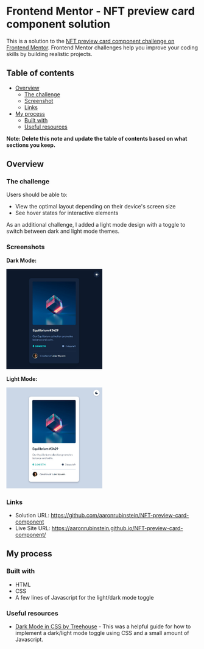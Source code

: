 # Frontend Mentor - NFT preview card component solution

This is a solution to the [NFT preview card component challenge on Frontend Mentor](https://www.frontendmentor.io/challenges/nft-preview-card-component-SbdUL_w0U). Frontend Mentor challenges help you improve your coding skills by building realistic projects. 

## Table of contents

- [Overview](#overview)
  - [The challenge](#the-challenge)
  - [Screenshot](#screenshot)
  - [Links](#links)
- [My process](#my-process)
  - [Built with](#built-with)
  - [Useful resources](#useful-resources)

**Note: Delete this note and update the table of contents based on what sections you keep.**

## Overview

### The challenge

Users should be able to:

- View the optimal layout depending on their device's screen size
- See hover states for interactive elements

As an additional challenge, I added a light mode design with a toggle to switch between dark and light mode themes. 

### Screenshots

**Dark Mode:**

<img src="./solution/dark-mode-solution.jpg" width=50% height=50%>

**Light Mode:**

<img src="./solution/light-mode-solution.jpg" width=50% height=50%>

### Links

- Solution URL: https://github.com/aaronrubinstein/NFT-preview-card-component
- Live Site URL: https://aaronrubinstein.github.io/NFT-preview-card-component/

## My process

### Built with

- HTML
- CSS
- A few lines of Javascript for the light/dark mode toggle

### Useful resources

- [Dark Mode in CSS by Treehouse](https://www.youtube.com/watch?v=xPC8DhxItTU) - This was a helpful guide for how to implement a dark/light mode toggle using CSS and a small amount of Javascript.
